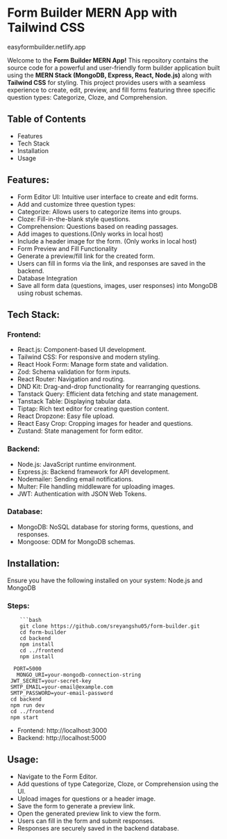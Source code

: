 # Form Builder MERN App with Tailwind CSS

easyformbuilder.netlify.app

Welcome to the **Form Builder MERN App!** This repository contains the source code for a powerful and user-friendly form builder application built using the **MERN Stack (MongoDB, Express, React, Node.js)** along with **Tailwind CSS** for styling. This project provides users with a seamless experience to create, edit, preview, and fill forms featuring three specific question types: Categorize, Cloze, and Comprehension.

## Table of Contents
- Features
- Tech Stack
- Installation
- Usage

## Features:
- Form Editor UI: Intuitive user interface to create and edit forms.
- Add and customize three question types:
- Categorize: Allows users to categorize items into groups.
- Cloze: Fill-in-the-blank style questions.
- Comprehension: Questions based on reading passages.
- Add images to questions.(Only works in local host)
- Include a header image for the form. (Only works in local host)
- Form Preview and Fill Functionality
- Generate a preview/fill link for the created form.
- Users can fill in forms via the link, and responses are saved in the backend.
- Database Integration
- Save all form data (questions, images, user responses) into MongoDB using robust schemas.

## Tech Stack:
### Frontend:
- React.js: Component-based UI development.
- Tailwind CSS: For responsive and modern styling.
- React Hook Form: Manage form state and validation.
- Zod: Schema validation for form inputs.
- React Router: Navigation and routing.
- DND Kit: Drag-and-drop functionality for rearranging questions.
- Tanstack Query: Efficient data fetching and state management.
- Tanstack Table: Displaying tabular data.
- Tiptap: Rich text editor for creating question content.
- React Dropzone: Easy file upload.
- React Easy Crop: Cropping images for header and questions.
- Zustand: State management for form editor.

### Backend:
- Node.js: JavaScript runtime environment.
- Express.js: Backend framework for API development.
- Nodemailer: Sending email notifications.
- Multer: File handling middleware for uploading images.
- JWT: Authentication with JSON Web Tokens.

### Database:
- MongoDB: NoSQL database for storing forms, questions, and responses.
- Mongoose: ODM for MongoDB schemas.

## Installation:
Ensure you have the following installed on your system: Node.js and MongoDB
### Steps:
        ```bash
        git clone https://github.com/sreyangshu05/form-builder.git  
        cd form-builder
        cd backend  
        npm install  
        cd ../frontend  
        npm install

      PORT=5000  
       MONGO_URI=your-mongodb-connection-string  
     JWT_SECRET=your-secret-key  
     SMTP_EMAIL=your-email@example.com  
     SMTP_PASSWORD=your-email-password  
     cd backend  
     npm run dev  
     cd ../frontend  
     npm start  
- Frontend: http://localhost:3000
- Backend: http://localhost:5000

## Usage:
- Navigate to the Form Editor.
- Add questions of type Categorize, Cloze, or Comprehension using the UI.
- Upload images for questions or a header image.
- Save the form to generate a preview link.
- Open the generated preview link to view the form.
- Users can fill in the form and submit responses.
- Responses are securely saved in the backend database.

